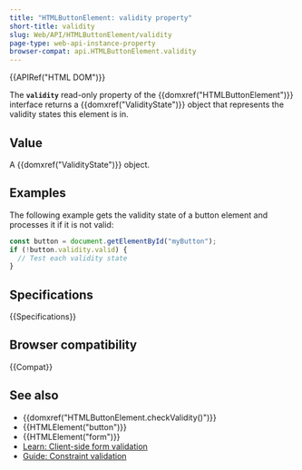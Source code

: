 ```yaml
---
title: "HTMLButtonElement: validity property"
short-title: validity
slug: Web/API/HTMLButtonElement/validity
page-type: web-api-instance-property
browser-compat: api.HTMLButtonElement.validity
---
```


{{APIRef("HTML DOM")}}

The **`validity`** read-only property of the {{domxref("HTMLButtonElement")}} interface returns a {{domxref("ValidityState")}} object that represents the validity states this element is in.

## Value

A {{domxref("ValidityState")}} object.

## Examples

The following example gets the validity state of a button element and processes it if it is not valid:

```js
const button = document.getElementById("myButton");
if (!button.validity.valid) {
  // Test each validity state
}
```

## Specifications

{{Specifications}}

## Browser compatibility

{{Compat}}

## See also

- {{domxref("HTMLButtonElement.checkValidity()")}}
- {{HTMLElement("button")}}
- {{HTMLElement("form")}}
- [Learn: Client-side form validation](/en-US/docs/Learn/Forms/Form_validation)
- [Guide: Constraint validation](/en-US/docs/Web/HTML/Constraint_validation)
